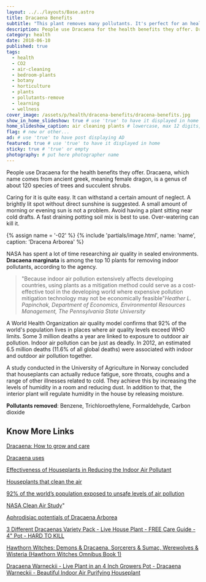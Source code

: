 ```yaml
---
layout: ../../layouts/Base.astro
title: Dracaena Benefits
subtitle: "This plant removes many pollutants. It's perfect for an healthy home."
description: People use Dracaena for the health benefits they offer. Dracaena, which name comes from ancient greek, meaning female dragon, is a genus of about 120 species. # max 160 digits
category: health
date: 2018-06-10
published: true
tags:
  - health
  - CO2
  - air-cleaning
  - bedroom-plants
  - botany
  - horticulture
  - plants
  - pollutants-remove
  - learning
  - wellness
cover_image: /assets/p/health/dracena-benefits/dracena-benefits.jpg
show_in_home_slideshow: true # use 'true' to have it displayed in home slideshow
home_slideshow_caption: air cleaning plants # lowercase, max 12 digits, including spaces
flag: # new or other...
ad: # use 'true' to have post displaying AD
featured: true # use 'true' to have it displayed in home
sticky: true # 'true' or empty
photography: # put here photographer name
---
```


People use Dracaena for the health benefits they offer. Dracaena, which name comes from ancient greek, meaning female dragon, is a genus of about 120 species of trees and succulent shrubs.

Caring for it is quite easy. It can withstand a certain amount of neglect. A brightly lit spot without direct sunshine is suggested. A small amount of morning or evening sun is not a problem. Avoid having a plant sitting near cold drafts. A fast draining potting soil mix is best to use. Over-watering can kill it.

{% assign name = '-02' %}
{% include 'partials/image.html', name: 'name', caption: 'Dracena Arborea' %}

NASA has spent a lot of time researching air quality in sealed environments. **Dracaena marginata** is among the top 10 plants for removing indoor pollutants, according to the agency.

> "Because indoor air pollution extensively affects developing countries, using plants as a mitigation method could serve as a cost-effective tool in the developing world where expensive pollution mitigation technology may not be economically feasible"_Heather L. Papinchak, Department of Economics, Environmental Resources Management, The Pennsylvania State University_

A World Health Organization air quality model confirms that 92% of the world's population lives in places where air quality levels exceed WHO limits. Some 3 million deaths a year are linked to exposure to outdoor air pollution. Indoor air pollution can be just as deadly. In 2012, an estimated 6.5 million deaths (11.6% of all global deaths) were associated with indoor and outdoor air pollution together.

A study conducted in the University of Agriculture in Norway concluded that houseplants can actually reduce fatigue, sore throats, coughs and a range of other illnesses related to cold. They achieve this by increasing the levels of humidity in a room and reducing dust. In addition to that, the interior plant will regulate humidity in the house by releasing moisture.

**Pollutants removed**: Benzene, Trichloroethylene, Formaldehyde, Carbon dioxide

## Know More Links

[Dracaena: How to grow and care](https://amzn.to/3bMSFzq)

[Dracaena uses](http://www.westcoastnurseries.com/dracaena-why-use-dracaena/)

[Effectiveness of Houseplants in Reducing the Indoor Air Pollutant](http://horttech.ashspublications.org/cgi/content/abstract/19/2/286)

[Houseplants that clean the air](https://www.mnn.com/health/healthy-spaces/stories/houseplants-that-clean-the-air)

[92% of the world’s population exposed to unsafe levels of air pollution](https://www.sciencedaily.com/releases/2016/09/160927144248.htm)

[NASA Clean Air Study](https://en.wikipedia.org/wiki/NASA_Clean_Air_Study)"

[Aphrodisiac potentials of Dracaena Arborea](https://www.sciencedirect.com/science/article/pii/S1995764514601036)

[3 Different Dracaenas Variety Pack - Live House Plant - FREE Care Guide - 4" Pot - HARD TO KILL](https://amzn.to/34b7Kqv)

[Hawthorn Witches: Demons & Dracaena, Sorcerers & Sumac, Werewolves & Wisteria (Hawthorn Witches Omnibus Book 1)](https://amzn.to/3fAiBj2)

[Dracaena Warneckii - Live Plant in an 4 Inch Growers Pot - Dracaena Warneckii - Beautiful Indoor Air Purifying Houseplant](https://amzn.to/3fDVqEB)
